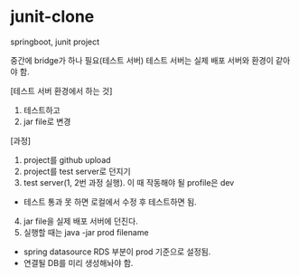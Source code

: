 # junit-clone
springboot, junit project

중간에 bridge가 하나 필요(테스트 서버)
테스트 서버는 실제 배포 서버와 환경이 같아야 함.

[테스트 서버 환경에서 하는 것]
1. 테스트하고
2. jar file로 변경

[과정]
1. project를 github upload
2. project를 test server로 던지기
3. test server(1, 2번 과정 실행). 이 때 작동해야 될 profile은 dev
 - 테스트 통과 못 하면 로컬에서 수정 후 테스트하면 됨.
4. jar file을 실제 배포 서버에 던진다.
5. 실행할 때는 java -jar prod filename
 - spring datasource RDS 부분이 prod 기준으로 설정됨.
 - 연결될 DB를 미리 생성해놔야 함.